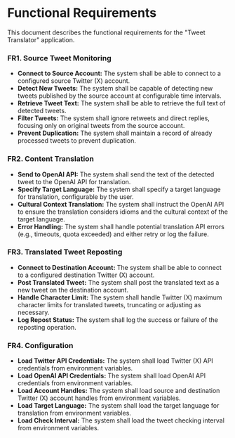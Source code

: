 # Functional Requirements

This document describes the functional requirements for the "Tweet Translator" application.

### FR1. Source Tweet Monitoring

* **Connect to Source Account:** The system shall be able to connect to a configured source Twitter (X) account.
* **Detect New Tweets:** The system shall be capable of detecting new tweets published by the source account at configurable time intervals.
* **Retrieve Tweet Text:** The system shall be able to retrieve the full text of detected tweets.
* **Filter Tweets:** The system shall ignore retweets and direct replies, focusing only on original tweets from the source account.
* **Prevent Duplication:** The system shall maintain a record of already processed tweets to prevent duplication.

### FR2. Content Translation

* **Send to OpenAI API:** The system shall send the text of the detected tweet to the OpenAI API for translation.
* **Specify Target Language:** The system shall specify a target language for translation, configurable by the user.
* **Cultural Context Translation:** The system shall instruct the OpenAI API to ensure the translation considers idioms and the cultural context of the target language.
* **Error Handling:** The system shall handle potential translation API errors (e.g., timeouts, quota exceeded) and either retry or log the failure.

### FR3. Translated Tweet Reposting

* **Connect to Destination Account:** The system shall be able to connect to a configured destination Twitter (X) account.
* **Post Translated Tweet:** The system shall post the translated text as a new tweet on the destination account.
* **Handle Character Limit:** The system shall handle Twitter (X) maximum character limits for translated tweets, truncating or adjusting as necessary.
* **Log Repost Status:** The system shall log the success or failure of the reposting operation.

### FR4. Configuration

* **Load Twitter API Credentials:** The system shall load Twitter (X) API credentials from environment variables.
* **Load OpenAI API Credentials:** The system shall load OpenAI API credentials from environment variables.
* **Load Account Handles:** The system shall load source and destination Twitter (X) account handles from environment variables.
* **Load Target Language:** The system shall load the target language for translation from environment variables.
* **Load Check Interval:** The system shall load the tweet checking interval from environment variables.